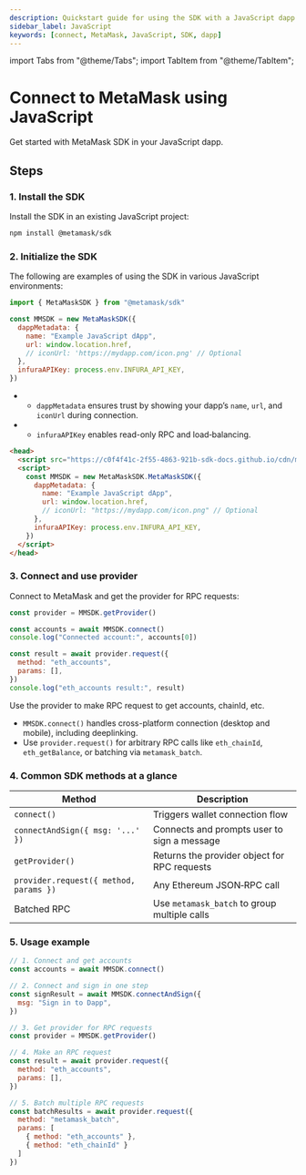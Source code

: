 ```yaml
---
description: Quickstart guide for using the SDK with a JavaScript dapp.
sidebar_label: JavaScript
keywords: [connect, MetaMask, JavaScript, SDK, dapp]
---
```


import Tabs from "@theme/Tabs";
import TabItem from "@theme/TabItem";

# Connect to MetaMask using JavaScript

Get started with MetaMask SDK in your JavaScript dapp.

## Steps

### 1. Install the SDK

Install the SDK in an existing JavaScript project:

```bash npm2yarn
npm install @metamask/sdk
```

### 2. Initialize the SDK

The following are examples of using the SDK in various JavaScript environments:

<Tabs>
<TabItem value="Web dapps">

```javascript
import { MetaMaskSDK } from "@metamask/sdk"

const MMSDK = new MetaMaskSDK({
  dappMetadata: {
    name: "Example JavaScript dApp",
    url: window.location.href,
    // iconUrl: 'https://mydapp.com/icon.png' // Optional
  },
  infuraAPIKey: process.env.INFURA_API_KEY,
})
```

- - `dappMetadata` ensures trust by showing your dapp’s `name`, `url`, and `iconUrl` during connection.

- - `infuraAPIKey` enables read-only RPC and load‑balancing.

</TabItem>
<TabItem value="Pure JavaScript (CDN)">

```html
<head>
  <script src="https://c0f4f41c-2f55-4863-921b-sdk-docs.github.io/cdn/metamask-sdk.js"></script>
  <script>
    const MMSDK = new MetaMaskSDK.MetaMaskSDK({
      dappMetadata: {
        name: "Example JavaScript dApp",
        url: window.location.href,
        // iconUrl: "https://mydapp.com/icon.png" // Optional
      },
      infuraAPIKey: process.env.INFURA_API_KEY,
    })
  </script>
</head>
```

</TabItem>
</Tabs>

### 3. Connect and use provider

Connect to MetaMask and get the provider for RPC requests:

```javascript
const provider = MMSDK.getProvider()

const accounts = await MMSDK.connect()
console.log("Connected account:", accounts[0])

const result = await provider.request({
  method: "eth_accounts",
  params: [],
})
console.log("eth_accounts result:", result)
```

Use the provider to make RPC request to get accounts, chainId, etc.

- `MMSDK.connect()` handles cross-platform connection (desktop and mobile), including deeplinking.
- Use `provider.request()` for arbitrary RPC calls like `eth_chainId`, `eth_getBalance`, or batching via `metamask_batch`.

### 4. Common SDK methods at a glance

| Method                                 | Description                                  |
| -------------------------------------- | -------------------------------------------- |
| `connect()`                            | Triggers wallet connection flow              |
| `connectAndSign({ msg: '...' })`       | Connects and prompts user to sign a message  |
| `getProvider()`                        | Returns the provider object for RPC requests |
| `provider.request({ method, params })` | Any Ethereum JSON‑RPC call                   |
| Batched RPC                            | Use `metamask_batch` to group multiple calls |

### 5. Usage example

```javascript
// 1. Connect and get accounts
const accounts = await MMSDK.connect()

// 2. Connect and sign in one step
const signResult = await MMSDK.connectAndSign({
  msg: "Sign in to Dapp",
})

// 3. Get provider for RPC requests
const provider = MMSDK.getProvider()

// 4. Make an RPC request
const result = await provider.request({
  method: "eth_accounts",
  params: [],
})

// 5. Batch multiple RPC requests
const batchResults = await provider.request({
  method: "metamask_batch",
  params: [
    { method: "eth_accounts" },
    { method: "eth_chainId" }
  ]
})
```
